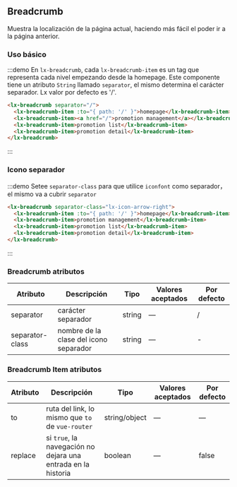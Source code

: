 ## Breadcrumb

Muestra la localización de la página actual, haciendo más fácil el poder ir a la página anterior.

### Uso básico


:::demo En `lx-breadcrumb`, cada `lx-breadcrumb-item` es un tag que representa cada nivel empezando desde la homepage. Este componente tiene un atributo `String` llamado `separator`, el mismo determina el carácter separador. Lx valor por defecto es '/'.

```html
<lx-breadcrumb separator="/">
  <lx-breadcrumb-item :to="{ path: '/' }">homepage</lx-breadcrumb-item>
  <lx-breadcrumb-item><a href="/">promotion management</a></lx-breadcrumb-item>
  <lx-breadcrumb-item>promotion list</lx-breadcrumb-item>
  <lx-breadcrumb-item>promotion detail</lx-breadcrumb-item>
</lx-breadcrumb>
```
:::

### Icono separador

:::demo Setee `separator-class` para que utilice `iconfont` como separador，el mismo va a cubrir `separator`

```html
<lx-breadcrumb separator-class="lx-icon-arrow-right">
  <lx-breadcrumb-item :to="{ path: '/' }">homepage</lx-breadcrumb-item>
  <lx-breadcrumb-item>promotion management</lx-breadcrumb-item>
  <lx-breadcrumb-item>promotion list</lx-breadcrumb-item>
  <lx-breadcrumb-item>promotion detail</lx-breadcrumb-item>
</lx-breadcrumb>
```
:::

### Breadcrumb atributos
| Atributo        | Descripción                            | Tipo   | Valores aceptados | Por defecto |
| --------------- | -------------------------------------- | ------ | ----------------- | ----------- |
| separator       | carácter separador                     | string | —                 | /           |
| separator-class | nombre de la clase del icono separador | string | —                 | -           |

### Breadcrumb Item atributos
| Atributo | Descripción                              | Tipo          | Valores aceptados | Por defecto |
| -------- | ---------------------------------------- | ------------- | ----------------- | ----------- |
| to       | ruta del link, lo mismo que `to` de `vue-router` | string/object | —                 | —           |
| replace  | si `true`,  la navegación no dejara una entrada en la historia | boolean       | —                 | false       |





